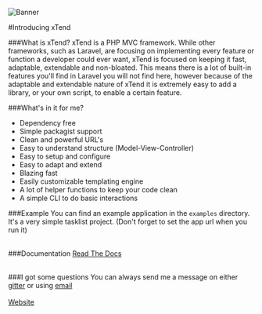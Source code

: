 ![Banner](https://xtend.liammartens.com/img/banner.svg)

#Introducing xTend

###What is xTend?
xTend is a PHP MVC framework. While other frameworks, such as Laravel, are focusing on implementing every feature or function a developer could ever want, xTend is focused on keeping it fast, adaptable, extendable and non-bloated. This means there is a lot of built-in features you'll find in Laravel you will not find here, however because of the adaptable and extendable nature of xTend it is extremely easy to add a library, or your own script, to enable a certain feature.

###What's in it for me?
* Dependency free
* Simple packagist support
* Clean and powerful URL's
* Easy to understand structure (Model-View-Controller)
* Easy to setup and configure
* Easy to adapt and extend
* Blazing fast
* Easily customizable templating engine
* A lot of helper functions to keep your code clean
* A simple CLI to do basic interactions

###Example
You can find an example application in the `examples` directory. It's a very simple tasklist project. (Don't forget to set the app url when you run it)   
<br>

###Documentation
[Read The Docs](http://xtend.readthedocs.org/en/latest/)  
<br>

###I got some questions
You can always send me a message on either [gitter](http://gitter.im) or using [email](mailto:hi@liammartens.com)
<br><br>
[Website](http://xtend.liammartens.com)
